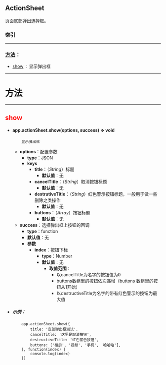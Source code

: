##	ActionSheet

页面底部弹出选择框。


###	索引
***
###	[方法](#方法)：

*	[show](#show) ：显示弹出框


***
#	<div id="方法">方法</div>
***

##	<div id="show" style="color:red">show</div>

	

-	####	app.actionSheet.show(options, success)   ⇒ void 

			显示弹出框

	-	**options**：配置参数
		-	**type**：JSON
		-	**keys**
			-	**title**：（*String*）标题
				-	**默认值**：无
			-	**cancelTitle**：（*String*）取消按钮标题
				-	**默认值**：无
			-	**destrutiveTitle**：（*String*）红色警示按钮标题，一般用于做一些删除之类操作
				-	**默认值**：无
			-	**buttons**：（*Array*）按钮标题
				-	**默认值**：无
	-	**success**：选择弹出框上按钮的回调
		-	**type**：function
		-	**默认值**：无
		-	**参数**
			-	**index**：按钮下标
				-	**type**：Number
				-	**默认值**：无
					-	**取值范围**：
						-	以cancelTitle为名字的按钮值为0
						-	buttons数组里的按钮依次递增（buttons 数组里的按钮从1开始）
						-	以destructiveTitle为名字的带有红色警示的按钮为最大值
					

-	#####	示例：

			app.actionSheet.show({
			    title: '底部弹出框测试',
			    cancelTitle: '这里是取消按钮',
			    destructiveTitle: '红色警告按钮',
			    buttons: ['相册', '视频', '手机', '哈哈哈'],
			}, function(index) {
			    console.log(index)
			})

